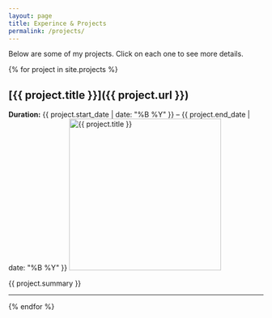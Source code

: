 ```yaml
---
layout: page
title: Experince & Projects
permalink: /projects/
---
```


Below are some of my projects. Click on each one to see more details.

{% for project in site.projects %}
## [{{ project.title }}]({{ project.url }})
**Duration:** {{ project.start_date | date: "%B %Y" }} – {{ project.end_date | date: "%B %Y" }}
<img src="{{ project.image }}" alt="{{ project.title }}" width="300">

{{ project.summary }}

---
{% endfor %}

